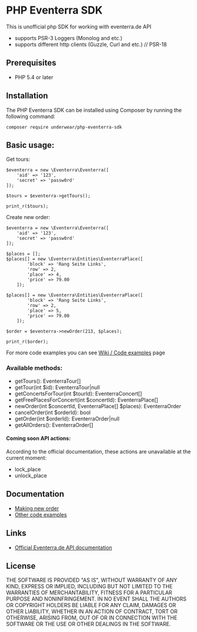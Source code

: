 PHP Eventerra SDK
=======================

This is unofficial php SDK for working with eventerra.de API

- supports PSR-3 Loggers (Monolog and etc.)
- supports different http clients (Guzzle, Curl and etc.) // PSR-18

## Prerequisites
- PHP 5.4 or later

## Installation
The PHP Eventerra SDK can be installed using Composer by running the following command:
  

    composer require underwear/php-eventerra-sdk
    

## Basic usage:

Get tours:
    
    $eventerra = new \Eventerra\Eventerra([  
	    'aid' => '123',
	    'secret' => 'passw0rd'
    ]);  
    
    $tours = $eventerra->getTours();  
    
    print_r($tours);

Create new order:
    
    $eventerra = new \Eventerra\Eventerra([  
    	'aid' => '123',
    	'secret' => 'passw0rd'
	]);  

    $places = [];
    $places[] = new \Eventerra\Entities\EventerraPlace([
        	'block' => 'Rang Seite Links',
        	'row' => 2,
        	'place' => 4,
        	'price' => 79.00
        ]);
    
    $places[] = new \Eventerra\Entities\EventerraPlace([
        	'block' => 'Rang Seite Links',
        	'row' => 2,
        	'place' => 5,
        	'price' => 79.00
        ]);
        
    $order = $eventerra->newOrder(213, $places);
    
    print_r($order);


For more code examples you can see [Wiki / Code examples](https://github.com/underwear/php-eventerra-sdk/wiki) page

### Available methods:
- getTours(): EventerraTour[] 
- getTour(int $id): EventerraTour|null
- getConcertsForTour(int $tourId): EventerraConcert[] 
- getFreePlacesForConcert(int $concertId): EventerraPlace[]
- newOrder(int $concertId, EventerraPlace[] $places): EventerraOrder 
- cancelOrder(int $orderId): bool
- getOrder(int $orderId): EventerraOrder|null
- getAllOrders(): EventerraOrder[]

#### Coming soon API actions:
According to the official documentation, these actions are unavailable at the current moment:
- lock_place
- unlock_place

## Documentation
- [Making new order](https://github.com/underwear/php-eventerra-sdk/wiki/making-new-order-for-places)
- [Other code examples](https://github.com/underwear/php-eventerra-sdk/wiki)

## Links
- [Official Eventerra.de API documentation](https://eventerra.de/api/help.php)

## License
THE SOFTWARE IS PROVIDED "AS IS", WITHOUT WARRANTY OF ANY KIND, EXPRESS OR IMPLIED, INCLUDING BUT NOT LIMITED TO THE WARRANTIES OF MERCHANTABILITY, FITNESS FOR A PARTICULAR PURPOSE AND NONINFRINGEMENT. IN NO EVENT SHALL THE AUTHORS OR COPYRIGHT HOLDERS BE LIABLE FOR ANY CLAIM, DAMAGES OR OTHER LIABILITY, WHETHER IN AN ACTION OF CONTRACT, TORT OR OTHERWISE, ARISING FROM, OUT OF OR IN CONNECTION WITH THE SOFTWARE OR THE USE OR OTHER  DEALINGS IN THE SOFTWARE.
